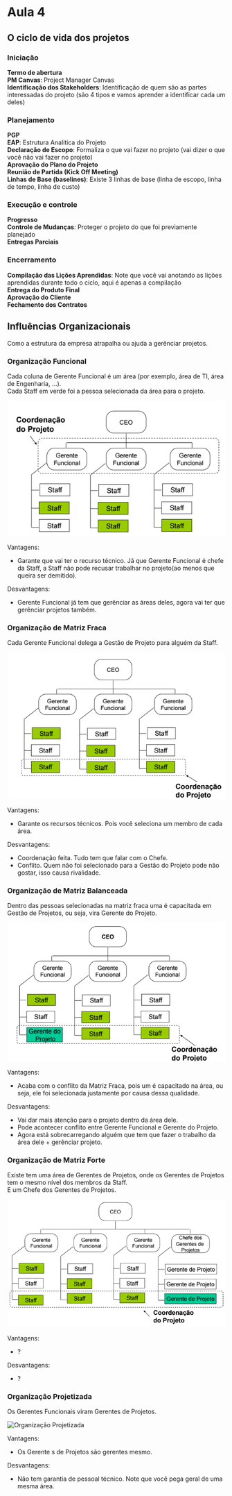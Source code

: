 # Aula 4

## O ciclo de vida dos projetos

### Iniciação
**Termo de abertura**  
**PM Canvas**: Project Manager Canvas  
**Identificação dos Stakeholders**: Identificação de quem são as partes interessadas do projeto (são 4 tipos e vamos aprender a identificar cada um deles)  

### Planejamento
**PGP**  
**EAP**: Estrutura Analitica do Projeto  
**Declaração de Escopo**: Formaliza o que vai fazer no projeto (vai dizer o que você não vai fazer no projeto)  
**Aprovação do Plano do Projeto**  
**Reunião de Partida (Kick Off Meeting)**  
**Linhas de Base (baselines)**: Existe 3 linhas de base (linha de escopo, linha de tempo, linha de custo)  

### Execução e controle
**Progresso**  
**Controle de Mudanças**: Proteger o projeto do que foi previamente planejado  
**Entregas Parciais**  

### Encerramento
**Compilação das Lições Aprendidas**: Note que você vai anotando as lições aprendidas durante todo o ciclo, aqui é apenas a compilação  
**Entrega do Produto Final**  
**Aprovação do Cliente**  
**Fechamento dos Contratos**  

## Influências Organizacionais
Como a estrutura da empresa atrapalha ou ajuda a gerênciar projetos.  

### Organização Funcional
Cada coluna de Gerente Funcional é um área (por exemplo, área de TI, área de Engenharia, ...).  
Cada Staff em verde foi a pessoa selecionada da área para o projeto.  

![Organização Funcional](organizaçãofuncional.PNG)

Vantagens:
* Garante que vai ter o recurso técnico. Já que Gerente Funcional é chefe da Staff, a Staff não pode recusar trabalhar no projeto(ao menos que queira ser demitido).  

Desvantagens:
* Gerente Funcional já tem que gerênciar as áreas deles, agora vai ter que gerênciar projetos também.  

### Organização de Matriz Fraca
Cada Gerente Funcional delega a Gestão de Projeto para alguém da Staff.  

![Organização de Matriz Fraca](organizaçãodematrizfraca.PNG)

Vantagens:
* Garante os recursos técnicos. Pois você seleciona um membro de cada área.

Desvantagens:
* Coordenação feita. Tudo tem que falar com o Chefe.
* Conflito. Quem não foi selecionado para a Gestão do Projeto pode não gostar, isso causa rivalidade.

### Organização de Matriz Balanceada
Dentro das pessoas selecionadas na matriz fraca uma é capacitada em Gestão de Projetos, ou seja, vira Gerente do Projeto.

![Organização de Matriz Balanceada](organizaçãodematrizbalanceada.PNG)

Vantagens:
* Acaba com o conflito da Matriz Fraca, pois um é capacitado na área, ou seja, ele foi selecionada justamente por causa dessa qualidade.

Desvantagens:
* Vai dar mais atenção para o projeto dentro da área dele.  
* Pode acontecer conflito entre Gerente Funcional e Gerente do Projeto.
* Agora está sobrecarregando alguém que tem que fazer o trabalho da área dele + gerênciar projeto.

### Organização de Matriz Forte
Existe tem uma área de Gerentes de Projetos, onde os Gerentes de Projetos tem o mesmo nível dos membros da Staff.  
E um Chefe dos Gerentes de Projetos.

![Organização de Matriz Forte](organizaçãodematrizforte.PNG)

Vantagens:
* ?

Desvantagens:
* ?

### Organização Projetizada
Os Gerentes Funcionais viram Gerentes de Projetos.

![Organização Projetizada](organizaçãoprojetizada.PNG)

Vantagens:
* Os Gerente s de Projetos são gerentes mesmo.

Desvantagens:
* Não tem garantia de pessoal técnico. Note que você pega geral de uma mesma área. 

